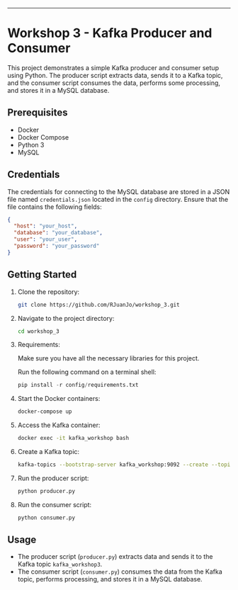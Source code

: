 ---

# Workshop 3 - Kafka Producer and Consumer

This project demonstrates a simple Kafka producer and consumer setup using Python. The producer script extracts data, sends it to a Kafka topic, and the consumer script consumes the data, performs some processing, and stores it in a MySQL database.

## Prerequisites

- Docker
- Docker Compose
- Python 3
- MySQL

## Credentials

The credentials for connecting to the MySQL database are stored in a JSON file named `credentials.json` located in the `config` directory. Ensure that the file contains the following fields:

```json
{
  "host": "your_host",
  "database": "your_database",
  "user": "your_user",
  "password": "your_password"
}
```
## Getting Started

1. Clone the repository:

   ```bash
   git clone https://github.com/RJuanJo/workshop_3.git
   ```

2. Navigate to the project directory:

   ```bash
   cd workshop_3
   ```

3. Requirements:

   Make sure you have all the necessary libraries for this project.
   
   Run the following command on a terminal shell:
   ```python
   pip install -r config/requirements.txt
   ```
5. Start the Docker containers:

   ```bash
   docker-compose up
   ```

6. Access the Kafka container:

   ```bash
   docker exec -it kafka_workshop bash
   ```

7. Create a Kafka topic:

   ```bash
   kafka-topics --bootstrap-server kafka_workshop:9092 --create --topic kafka_workshop3
   ```

8. Run the producer script:

   ```bash
   python producer.py
   ```

9. Run the consumer script:

   ```bash
   python consumer.py
   ```

## Usage

- The producer script (`producer.py`) extracts data and sends it to the Kafka topic `kafka_workshop3`.
- The consumer script (`consumer.py`) consumes the data from the Kafka topic, performs processing, and stores it in a MySQL database.
